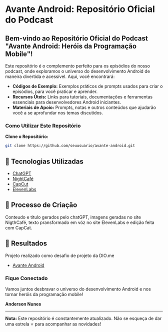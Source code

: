# Avante Android: Repositório Oficial do Podcast


## Bem-vindo ao Repositório Oficial do Podcast "Avante Android: Heróis da Programação Mobile"!

Este repositório é o complemento perfeito para os episódios do nosso podcast, onde exploramos o universo do desenvolvimento Android de maneira divertida e acessível. Aqui, você encontrará:

- **Códigos de Exemplo:** Exemplos práticos de prompts usados para criar o episódios, para você praticar e aprender.
- **Recursos Úteis:** Links para tutoriais, documentações e ferramentas essenciais para desenvolvedores Android iniciantes.
- **Materiais de Apoio:** Prompts, notas e outros conteúdos que ajudarão você a se aprofundar nos temas discutidos.

### Como Utilizar Este Repositório

**Clone o Repositório:**
   ```bash
   git clone https://github.com/seuusuario/avante-android.git
   ```

## 🤖 Tecnologias Utilizadas
 - [ChatGPT](https://https://chatgpt.com/)
 - [NightCafé](https://creator.nightcafe.studio/)
 - [CapCut](https://www.capcut.com/pt-br/login)
 - [ElevenLabs](https://elevenlabs.io/)


## 🧐 Processo de Criação
Conteudo e titulo gerados pelo chatGPT, imagens geradas no site NigthCafé, texto pransformado em vóz no site ElevenLabs e edição feita com CapCat.

## 🚀 Resultados
Projeto realizado como desafio de projeto da DIO.me
- [Avante Android](https://www.capcut.com/s/CQ17jpL7F5OfVIsb/)


### Fique Conectado

Vamos juntos desbravar o universo do desenvolvimento Android e nos tornar heróis da programação mobile! 

**Anderson Nunes**

---

**Nota:** Este repositório é constantemente atualizado. Não se esqueça de dar uma estrela ⭐ para acompanhar as novidades!

